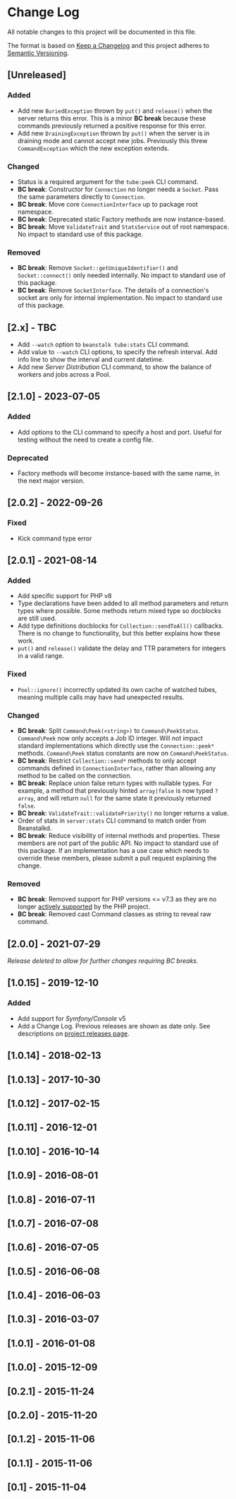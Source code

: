 # Change Log
All notable changes to this project will be documented in this file.

The format is based on [Keep a Changelog](http://keepachangelog.com/)
and this project adheres to [Semantic Versioning](http://semver.org/).

## [Unreleased]
### Added
- Add new `BuriedException` thrown by `put()` and `release()` when the server
  returns this error. This is a minor **BC break** because these commands
  previously returned a positive response for this error.
- Add new `DrainingException` thrown by `put()` when the server is in draining
  mode and cannot accept new jobs.
  Previously this threw `CommandException` which the new exception extends.
### Changed
- Status is a required argument for the `tube:peek` CLI command.
- **BC break**: Constructor for `Connection` no longer needs a `Socket`.
  Pass the same parameters directly to `Connection`.
- **BC break**: Move core `ConnectionInterface` up to package root namespace.
- **BC break**: Deprecated static Factory methods are now instance-based.
- **BC break**: Move `ValidateTrait` and `StatsService` out of root namespace.
  No impact to standard use of this package.
### Removed
- **BC break**: Remove `Socket::getUniqueIdentifier()` and `Socket::connect()`
  only needed internally. No impact to standard use of this package.
- **BC break**: Remove `SocketInterface`. The details of a connection's
  socket are only for internal implementation.
  No impact to standard use of this package.

## [2.x] - TBC
- Add `--watch` option to `beanstalk tube:stats` CLI command.
- Add value to `--watch` CLI options, to specify the refresh interval.
  Add info line to show the interval and current datetime.
- Add new *Server Distribution* CLI command, to show the balance of workers and
  jobs across a Pool.

## [2.1.0] - 2023-07-05
### Added
- Add options to the CLI command to specify a host and port.
  Useful for testing without the need to create a config file.
### Deprecated
- Factory methods will become instance-based with the same name,
  in the next major version.

## [2.0.2] - 2022-09-26
### Fixed
- Kick command type error

## [2.0.1] - 2021-08-14
### Added
- Add specific support for PHP v8
- Type declarations have been added to all method parameters and return types
  where possible. Some methods return mixed type so docblocks are still used.
- Add type definitions docblocks for `Collection::sendToAll()` callbacks.
  There is no change to functionality, but this better explains how these work.
- `put()` and `release()` validate the delay and TTR parameters for integers
  in a valid range.
### Fixed
- `Pool::ignore()` incorrectly updated its own cache of watched tubes, meaning
  multiple calls may have had unexpected results.
### Changed
- **BC break**: Split `Command\Peek(<string>)` to `Command\PeekStatus`.
  `Command\Peek` now only accepts a Job ID integer. Will not impact standard
  implementations which directly use the `Connection::peek*` methods.
  `Command\Peek` status constants are now on `Command\PeekStatus`.
- **BC break**: Restrict `Collection::send*` methods to only accept commands
  defined in `ConnectionInterface`, rather than allowing any method to be called
  on the connection.
- **BC break**: Replace union false return types with nullable types. For
  example, a method that previously hinted `array|false` is now typed `?array`,
  and will return `null` for the same state it previously returned `false`.
- **BC break**: `ValidateTrait::validatePriority()` no longer returns a value.
- Order of stats in `server:stats` CLI command to match order from Beanstalkd.
- **BC break**: Reduce visibility of internal methods and properties. These
  members are not part of the public API. No impact to standard use of this
  package. If an implementation has a use case which needs to override these
  members, please submit a pull request explaining the change.
### Removed
- **BC break**: Removed support for PHP versions <= v7.3 as they are no longer
  [actively supported](https://php.net/supported-versions.php) by the PHP project.
- **BC break**: Removed cast Command classes as string to reveal raw command.

## [2.0.0] - 2021-07-29

*Release deleted to allow for further changes requiring BC breaks.*

## [1.0.15] - 2019-12-10
### Added
- Add support for *Symfony/Console* v5
- Add a Change Log. Previous releases are shown as date only. See descriptions
  on [project releases page](https://github.com/phlib/beanstalk/releases).

## [1.0.14] - 2018-02-13

## [1.0.13] - 2017-10-30

## [1.0.12] - 2017-02-15

## [1.0.11] - 2016-12-01

## [1.0.10] - 2016-10-14

## [1.0.9] - 2016-08-01

## [1.0.8] - 2016-07-11

## [1.0.7] - 2016-07-08

## [1.0.6] - 2016-07-05

## [1.0.5] - 2016-06-08

## [1.0.4] - 2016-06-03

## [1.0.3] - 2016-03-07

## [1.0.1] - 2016-01-08

## [1.0.0] - 2015-12-09

## [0.2.1] - 2015-11-24

## [0.2.0] - 2015-11-20

## [0.1.2] - 2015-11-06

## [0.1.1] - 2015-11-06

## [0.1] - 2015-11-04
